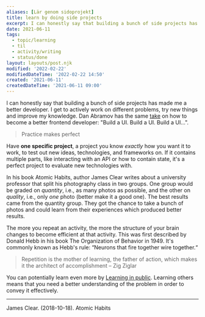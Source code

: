 ```yaml
---
aliases: [Lär genom sidoprojekt]
title: learn by doing side projects
excerpt: I can honestly say that building a bunch of side projects has made me a better developer
date: 2021-06-11
tags: 
  - topic/learning
  - til
  - activity/writing
  - status/done
layout: layouts/post.njk
modified: '2022-02-22'
modifiedDateTime: '2022-02-22 14:50'
created: '2021-06-11'
createdDateTime: '2021-06-11 09:00'
---
```


I can honestly say that building a bunch of side projects has made me a better developer. I get to actively work on different problems, try new things and improve my knowledge. Dan Abramov has the same [take](https://twitter.com/dan_abramov/status/1461650348842569735) on how to become a better frontend developer: "Build a UI. Build a UI. Build a UI…".

>Practice makes perfect

Have **one specific project**, a project you know _exactly_ how you want it to work, to test out new ideas, technologies, and frameworks on. If it contains multiple parts, like interacting with an API or how to contain state, it's a perfect project to evaluate new technologies with.

In his book Atomic Habits, author James Clear writes about a university professor that split his photography class in two groups. One group would be graded on _quantity_, i.e., as many photos as possible, and the other on _quality_, i.e., only _one_ photo (better make it a good one). The best results came from the quantity group. They got the chance to take a bunch of photos and could learn from their experiences which produced better results.

The more you repeat an activity, the more the structure of your brain changes to become efficient at that activity. This was first described by Donald Hebb in his book The Organization of Behavior in 1949. It's commonly known as Hebb's rule: “Neurons that fire together wire together.“

>Repetition is the mother of learning, the father of action, which makes it the architect of accomplishment – Zig Ziglar

You can potentially learn even more by [Learning in public](/posts/learning-in-public). Learning others means that you need a better understanding of the problem in order to convey it effectively.

---
James Clear. (2018-10-18). Atomic Habits